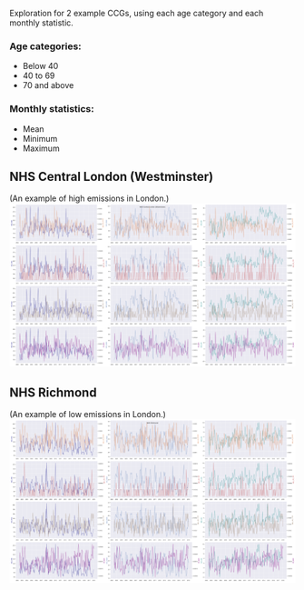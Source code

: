 Exploration for 2 example CCGs, using each age category and each monthly statistic.

### Age categories:
- Below 40
- 40 to 69
- 70 and above

### Monthly statistics:
- Mean
- Minimum
- Maximum

## NHS Central London (Westminster)
(An example of high emissions in London.)
![Westminster CCG](NHS_Central_London_(Westminster).png)

## NHS Richmond
(An example of low emissions in London.)
![Richmond CCG](NHS_Richmond.png)
